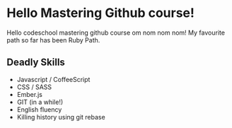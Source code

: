 # Hello Mastering Github course!

Hello codeschool mastering github course om nom nom nom!
My favourite path so far has been Ruby Path.

## Deadly Skills

* Javascript / CoffeeScript
* CSS / SASS
* Ember.js
* GIT (in a while!)
* English fluency
* Killing history using git rebase
